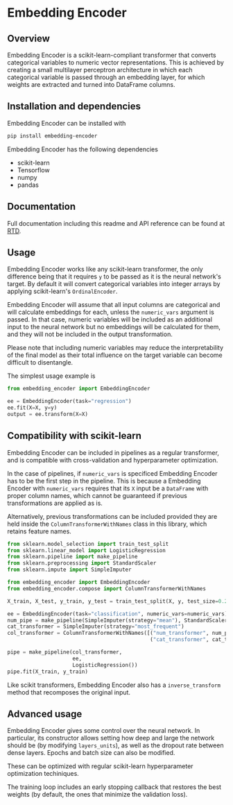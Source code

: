 # Embedding Encoder

## Overview

Embedding Encoder is a scikit-learn-compliant transformer that converts categorical variables to numeric vector representations. This is achieved by creating a small multilayer perceptron architecture in which each categorical variable is passed through an embedding layer, for which weights are extracted and turned into DataFrame columns.

## Installation and dependencies

Embedding Encoder can be installed with

```bash
pip install embedding-encoder
```

Embedding Encoder has the following dependencies
* scikit-learn
* Tensorflow
* numpy
* pandas

## Documentation

Full documentation including this readme and API reference can be found at [RTD](https://embedding-encoder.readthedocs.io/en/latest).

## Usage

Embedding Encoder works like any scikit-learn transformer, the only difference being that it requires `y` to be passed as it is the neural network's target. By default it will convert categorical variables into integer arrays by applying scikit-learn's `OrdinalEncoder`.

Embedding Encoder will assume that all input columns are categorical and will calculate embeddings for each, unless the `numeric_vars` argument is passed. In that case, numeric variables will be included as an additional input to the neural network but no embeddings will be calculated for them, and they will not be included in the output transformation.

Please note that including numeric variables may reduce the interpretability of the final model as their total influence on the target variable can become difficult to disentangle.

The simplest usage example is

```python
from embedding_encoder import EmbeddingEncoder

ee = EmbeddingEncoder(task="regression")
ee.fit(X=X, y=y)
output = ee.transform(X=X)
```

## Compatibility with scikit-learn

Embedding Encoder can be included in pipelines as a regular transformer, and is compatible with cross-validation and hyperparameter optimization.

In the case of pipelines, if `numeric_vars` is specificed Embedding Encoder has to be the first step in the pipeline. This is because a Embedding Encoder with `numeric_vars` requires that its `X` input be a `DataFrame` with proper column names, which cannot be guaranteed if previous transformations are applied as is.

Alternatively, previous transformations can be included provided they are held inside the `ColumnTransformerWithNames` class in this library, which retains feature names.


```python
from sklearn.model_selection import train_test_split
from sklearn.linear_model import LogisticRegression
from sklearn.pipeline import make_pipeline
from sklearn.preprocessing import StandardScaler
from sklearn.impute import SimpleImputer

from embedding_encoder import EmbeddingEncoder
from embedding_encoder.compose import ColumnTransformerWithNames

X_train, X_test, y_train, y_test = train_test_split(X, y, test_size=0.2)

ee = EmbeddingEncoder(task="classification", numeric_vars=numeric_vars)
num_pipe = make_pipeline(SimpleImputer(strategy="mean"), StandardScaler())
cat_transformer = SimpleImputer(strategy="most_frequent")
col_transformer = ColumnTransformerWithNames([("num_transformer", num_pipe, numeric_vars),
                                              ("cat_transformer", cat_transformer, categorical_vars)])

pipe = make_pipeline(col_transformer,
                     ee,
                     LogisticRegression())
pipe.fit(X_train, y_train)
```

Like scikit transformers, Embedding Encoder also has a `inverse_transform` method that recomposes the original input.

## Advanced usage

Embedding Encoder gives some control over the neural network. In particular, its constructor allows setting how deep and large the network should be (by modifying `layers_units`), as well as the dropout rate between dense layers. Epochs and batch size can also be modified.

These can be optimized with regular scikit-learn hyperparameter optimization techiniques.

The training loop includes an early stopping callback that restores the best weights (by default, the ones that minimize the validation loss).
